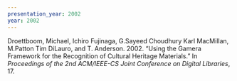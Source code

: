 ```yaml
---
presentation_year: 2002
year: 2002
---
```


Droettboom, Michael, Ichiro Fujinaga, G.Sayeed Choudhury Karl MacMillan, M.Patton Tim DiLauro, and T. Anderson. 2002. “Using the Gamera Framework for the Recognition of Cultural Heritage Materials.” In <i>Proceedings of the 2nd ACM/IEEE-CS Joint Conference on Digital Libraries</i>, 17.